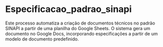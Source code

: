 # Especificacao_padrao_sinapi
Este processo automatiza a criação de documentos técnicos no padrão SINAPI a partir de uma planilha do Google Sheets. O sistema gera um documento no Google Docs, incorporando especificações a partir de um modelo de documento predefinido.
